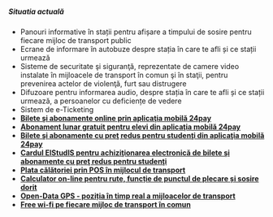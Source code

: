 ##### Situatia actuală

* Panouri informative în stații pentru afișare a timpului de sosire pentru fiecare mijloc de transport public
* Ecrane de informare în autobuze despre stația în care te afli și ce stații urmează
* Sisteme de securitate şi siguranţă, reprezentate de camere video instalate în mijloacele de transport în comun şi în staţii, pentru prevenirea actelor de violenţă, furt sau distrugere
* Difuzoare pentru informarea audio, despre stația în care te afli și ce stații urmează, a persoanelor cu deficiențe de vedere
* Sistem de e-Ticketing
* **[Bilete şi abonamente online prin aplicaţia mobilă 24pay][2]**
* **[Abonament lunar gratuit pentru elevi din aplicaţia mobilă 24pay][3]**
* **[Bilete şi abonamente cu preţ redus pentru studenţi din aplicaţia mobilă 24pay][4]**
* **[Cardul ElStudIS pentru achiziţionarea electronică de bilete şi abonamente cu preţ redus pentru studenţi][5]**
* **[Plata călătoriei prin POS în mijlocul de transport][6]**
* **[Calculator on-line pentru rute, funcție de punctul de plecare și sosire dorit][7]**
* **[Open-Data GPS - poziția în timp real a mijloacelor de transport][8]**
* **[Free wi-fi pe fiecare mijloc de transport în comun][1]**


[1]: https://www.sctpiasi.ro/informatii/wi-fi
[2]: https://www.sctpiasi.ro/tarife/24pay
[3]: https://www.sctpiasi.ro/tarife/24payelevi
[4]: https://www.sctpiasi.ro/tarife/24paystudenti
[5]: https://www.sctpiasi.ro/tarife/elstudis
[6]: https://www.sctpiasi.ro/tarife/pos
[7]: https://www.sctpiasi.ro/
[8]: https://gps.sctpiasi.ro/json
